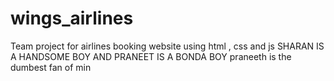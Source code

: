 # wings_airlines
Team project for airlines booking website using  html , css and js
SHARAN IS A HANDSOME BOY AND PRANEET IS A BONDA BOY
praneeth is the dumbest fan of min
